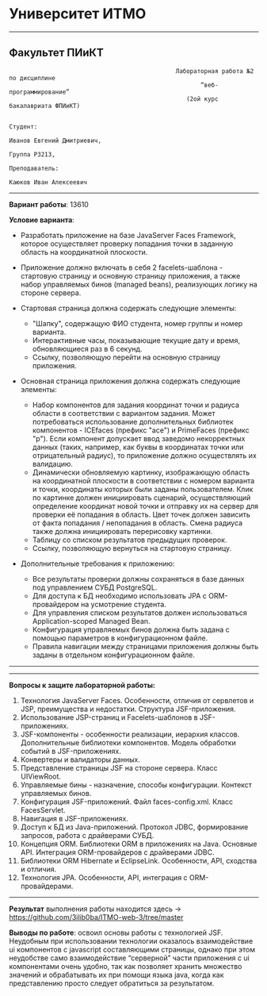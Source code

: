 # Университет ИТМО

   ---

## Факультет ПИиКТ
                                                   Лабораторная работа №2 по дисциплине 
                                                          “веб-программирование”
                                                      (2ой курс бакалавриата ФПИиКТ)
      
                                                                                                                                       Студент:
                                                                                                                                          Иванов Евгений Дмитриевич,
                                                                                                                                                       Группа P3213,
                                                                                                                                       Преподаватель:
                                                                                                                                             Каюков Иван Алексеевич
---
**Вариант работы**: 13610

**Условие варианта**:

+ Разработать приложение на базе JavaServer Faces Framework, которое осуществляет
проверку попадания точки в заданную область на координатной плоскости.
+ Приложение должно включать в себя 2 facelets-шаблона - стартовую страницу и основную
страницу приложения, а также набор управляемых бинов (managed beans), реализующих
логику на стороне сервера.
+ Стартовая страница должна содержать следующие элементы:
  + "Шапку", содержащую ФИО студента, номер группы и номер варианта.
  + Интерактивные часы, показывающие текущие дату и время, обновляющиеся раз в 6
  секунд.
  + Ссылку, позволяющую перейти на основную страницу приложения.

+ Основная страница приложения должна содержать следующие элементы:
  + Набор компонентов для задания координат точки и радиуса области в соответствии с
  вариантом задания. Может потребоваться использование дополнительных библиотек
  компонентов - ICEfaces (префикс "ace") и PrimeFaces (префикс "p"). Если компонент
  допускает ввод заведомо некорректных данных (таких, например, как буквы в
  координатах точки или отрицательный радиус), то приложение должно осуществлять
  их валидацию.
  + Динамически обновляемую картинку, изображающую область на координатной
  плоскости в соответствии с номером варианта и точки, координаты которых были
  заданы пользователем. Клик по картинке должен инициировать сценарий,
  осуществляющий определение координат новой точки и отправку их на сервер для
  проверки её попадания в область. Цвет точек должен зависить от факта попадания /
  непопадания в область. Смена радиуса также должна инициировать перерисовку
  картинки.
  + Таблицу со списком результатов предыдущих проверок.
  + Ссылку, позволяющую вернуться на стартовую страницу.
+ Дополнительные требования к приложению:
  + Все результаты проверки должны сохраняться в базе данных под управлением СУБД
  PostgreSQL.
  + Для доступа к БД необходимо использовать JPA с ORM-провайдером на усмотрение
  студента.
  + Для управления списком результатов должен использоваться Application-scoped
  Managed Bean.
  + Конфигурация управляемых бинов должна быть задана с помощью параметров в
  конфигурационном файле.
  + Правила навигации между страницами приложения должны быть заданы в
  отдельном конфигурационном файле.
---
  


---
  
**Вопросы к защите лабораторной работы:**
1. Технология JavaServer Faces. Особенности, отличия от сервлетов и JSP, преимущества
   и недостатки. Структура JSF-приложения.
2. Использование JSP-страниц и Facelets-шаблонов в JSF-приложениях.
3. JSF-компоненты - особенности реализации, иерархия классов. Дополнительные
   библиотеки компонентов. Модель обработки событий в JSF-приложениях.
4. Конвертеры и валидаторы данных.
5. Представление страницы JSF на стороне сервера. Класс UIViewRoot.
6. Управляемые бины - назначение, способы конфигурации. Контекст управляемых
   бинов.
7. Конфигурация JSF-приложений. Файл faces-config.xml. Класс FacesServlet.
8. Навигация в JSF-приложениях.
9. Доступ к БД из Java-приложений. Протокол JDBC, формирование запросов, работа с
   драйверами СУБД. 
10. Концепция ORM. Библиотеки ORM в приложениях на Java. Основные API. Интеграция
    ORM-провайдеров с драйверами JDBC. 
11. Библиотеки ORM Hibernate и EclipseLink. Особенности, API, сходства и отличия. 
12. Технология JPA. Особенности, API, интеграция с ORM-провайдерами.

---
**Результат** выполнения работы находится
здесь -> https://github.com/3ilib0ba/ITMO-web-3/tree/master

**Выводы по работе**: освоил основы работы с технологией JSF. Неудобным при использовании
технологии оказалось взаимодействие ui компонентов с javascript составляющими страницы,
однако при этом неудобстве само взаимодействие “серверной” части приложения с ui
компонентами очень удобно, так как позволяет хранить множество значений и обрабатывать их
при помощи языка java, когда как представлению просто следует обратиться за результатом.
